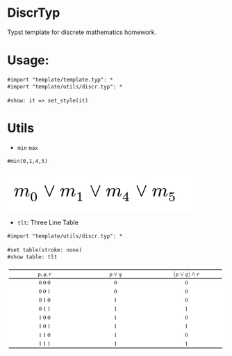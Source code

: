 # DiscrTyp

Typst template for discrete mathematics homework.

# Usage:

```typ
#import "template/template.typ": *
#import "template/utils/discr.typ": *

#show: it => set_style(it)
```

# Utils

- `min` `max`
```typ
#min(0,1,4,5)
```
![min_max](images/image.png)

- `tlt`: Three Line Table
```typ
#import "template/utils/discr.typ": *

#set table(stroke: none)
#show table: tlt
```
![tlt](images/image2.png)